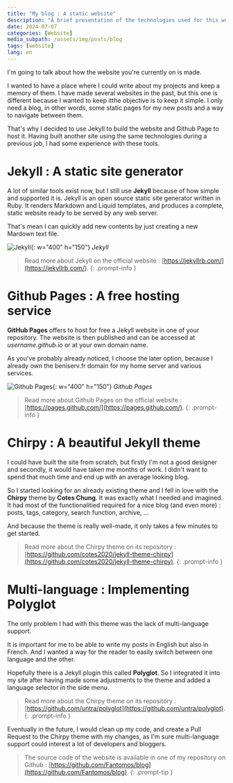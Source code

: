```yaml
---
title: "My blog : A static website"
description: "A brief presentation of the technologies used for this website"
date: 2024-07-07
categories: [Website]
media_subpath: /assets/img/posts/blog
tags: [website]
lang: en
---
```


I'm going to talk about how the website you're currently on is made. 

I wanted to have a place where I could write about my projects and keep a memory of them. I have made several websites in the past, but this one is different because I wanted to keep itthe objective is to keep it simple. I only need a blog, in other words, some static pages for my new posts and a way to navigate between them. 

That's why I decided to use Jekyll to build the website and Github Page to host it. Having built another site using the same technologies during a previous job, I had some experience with these tools.

# Jekyll : A static site generator
A lot of similar tools exist now, but I still use **Jekyll** because of how simple and supported it is. 
Jekyll is an open source static site generator written in Ruby. It renders Markdown and Liquid templates, and produces a complete, static website ready to be served by any web server.

That's mean I can quickly add new contents by just creating a new Mardown text file.

![Jekyll](blog_jekyll.png){: w="400" h="150"}
_Jekyll_

> Read more about Jekyll on the official website : [https://jekyllrb.com/](https://jekyllrb.com/).
{: .prompt-info }


# Github Pages : A free hosting service
**GitHub Pages** offers to host for free a Jekyll website in one of your repository. The website is then published and can be accessed at *username.github.io* or at your own domain name. 

As you've probably already noticed, I choose the later option, because I already own the beniserv.fr domain for my home server and various services.

![Github Pages](blog_githubpages.webp){: w="400" h="150"}
_Github Pages_

> Read more about Github Pages on the official website : [https://pages.github.com/](https://pages.github.com/).
{: .prompt-info }

# Chirpy : A beautiful Jekyll theme
I could have built the site from scratch, but firstly I'm not a good designer and secondly, it would have taken me months of work. I didn't want to spend that much time and end up with an average looking blog. 

So I started looking for an already existing theme and I fell in love with the **Chirpy** theme by **Cotes Chung**. It was exactly what I needed and imagined. 
It had most of the functionalitied required for a nice blog (and even more) : posts, tags, category, search function, archive, ...

And because the theme is really well-made, it only takes a few minutes to get started. 

> Read more about the Chirpy theme on its repository : [https://github.com/cotes2020/jekyll-theme-chirpy](https://github.com/cotes2020/jekyll-theme-chirpy).
{: .prompt-info }

# Multi-language : Implementing Polyglot
The only problem I had with this theme was the lack of multi-language support. 

It is important for me to be able to write my posts in English but also in French. And I wanted a way for the reader to easily switch between one language and the other.

Hopefully there is a Jekyll plugin this called **Polyglot**. So I integrated it into my site after having made some adjustments to the theme and added a language selector in the side menu.

> Read more about the Chirpy theme on its repository : [https://github.com/untra/polyglot](https://github.com/untra/polyglot).
{: .prompt-info }

Eventually in the future, I would clean up my code, and create a Pull Request to the Chirpy theme with my changes, as I'm sure multi-language support could interest a lot of developers and bloggers.


> The source code of the website is available in one of my repository on Github : [https://github.com/Fantomos/blog](https://github.com/Fantomos/blog).
{: .prompt-tip }

